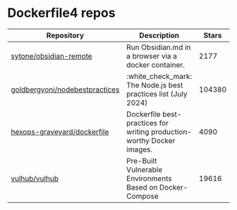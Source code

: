 # Dockerfile4 repos

| Repository                                                                          | Description                                                            | Stars  |
| ----------------------------------------------------------------------------------- | ---------------------------------------------------------------------- | ------ |
| [sytone/obsidian-remote](https://github.com/sytone/obsidian-remote)                 | Run Obsidian.md in a browser via a docker container.                   | 2177   |
| [goldbergyoni/nodebestpractices](https://github.com/goldbergyoni/nodebestpractices) | :white\_check\_mark:  The Node.js best practices list (July 2024)      | 104380 |
| [hexops-graveyard/dockerfile](https://github.com/hexops-graveyard/dockerfile)       | Dockerfile best-practices for writing production-worthy Docker images. | 4090   |
| [vulhub/vulhub](https://github.com/vulhub/vulhub)                                   | Pre-Built Vulnerable Environments Based on Docker-Compose              | 19616  |
